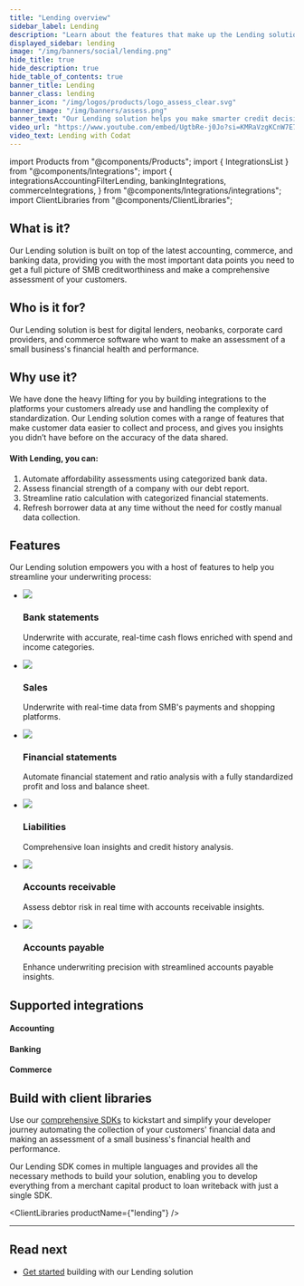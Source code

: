 ```yaml
---
title: "Lending overview"
sidebar_label: Lending
description: "Learn about the features that make up the Lending solution"
displayed_sidebar: lending
image: "/img/banners/social/lending.png"
hide_title: true
hide_description: true
hide_table_of_contents: true
banner_title: Lending
banner_class: lending
banner_icon: "/img/logos/products/logo_assess_clear.svg"
banner_image: "/img/banners/assess.png"
banner_text: "Our Lending solution helps you make smarter credit decisions on small businesses by enabling you to read your customers' latest data from accounting, banking, and commerce software they are already using. It also includes features to help providers verify the accuracy of data and process it more efficiently."
video_url: "https://www.youtube.com/embed/UgtbRe-j0Jo?si=KMRaVzgKCnW7E7tr"
video_text: Lending with Codat
---
```


import Products from "@components/Products";
import { IntegrationsList } from "@components/Integrations";
import {
  integrationsAccountingFilterLending,
  bankingIntegrations,
  commerceIntegrations,
} from "@components/Integrations/integrations";
import ClientLibraries from "@components/ClientLibraries";

## What is it?

Our Lending solution is built on top of the latest accounting, commerce, and banking data, providing you with the most important data points you need to get a full picture of SMB creditworthiness and make a comprehensive assessment of your customers.

## Who is it for?

Our Lending solution is best for digital lenders, neobanks, corporate card providers, and commerce software who want to make an assessment of a small business's financial health and performance.

## Why use it?

We have done the heavy lifting for you by building integrations to the platforms your customers already use and handling the complexity of standardization. Our Lending solution comes with a range of features that make customer data easier to collect and process, and gives you insights you didn’t have before on the accuracy of the data shared.

#### With Lending, you can:

1. Automate affordability assessments using categorized bank data.
2. Assess financial strength of a company with our debt report.
3. Streamline ratio calculation with categorized financial statements.
4. Refresh borrower data at any time without the need for costly manual data collection.

## Features

Our Lending solution empowers you with a host of features to help you streamline your underwriting process:

<ul className="card-container col-3">
  <li className="card">
    <div className="header">
      <img
        src="/img/wp-icons/copy-feature-bullet.svg"
        className="mini-icon"
      />
      <h3>Bank statements</h3>
    </div>
    <p>
      Underwrite with accurate, real-time cash flows enriched with spend and income categories.
    </p>
  </li>
  
  <li className="card">
    <div className="header">
      <img
        src="/img/wp-icons/copy-feature-bullet.svg"
        className="mini-icon"
      />
      <h3>Sales</h3>
    </div>
    <p>
      Underwrite with real-time data from SMB's payments and shopping platforms.
    </p>
  </li>

<li className="card">
  <div className="header">
    <img src="/img/wp-icons/copy-feature-bullet.svg" className="mini-icon" />
    <h3>Financial statements</h3>
  </div>
  <p>
    Automate financial statement and ratio analysis with a fully standardized
    profit and loss and balance sheet.
  </p>
</li>

<li className="card">
  <div className="header">
    <img src="/img/wp-icons/copy-feature-bullet.svg" className="mini-icon" />
    <h3>Liabilities</h3>
  </div>
  <p>Comprehensive loan insights and credit history analysis.</p>
</li>

<li className="card">
  <div className="header">
    <img src="/img/wp-icons/copy-feature-bullet.svg" className="mini-icon" />
    <h3>Accounts receivable</h3>
  </div>
  <p>Assess debtor risk in real time with accounts receivable insights.</p>
</li>

<li className="card">
  <div className="header">
    <img src="/img/wp-icons/copy-feature-bullet.svg" className="mini-icon" />
    <h3>Accounts payable</h3>
  </div>
  <p>
    Enhance underwriting precision with streamlined accounts payable insights.
  </p>
</li>

</ul>

## Supported integrations

#### Accounting

<IntegrationsList filter={integrationsAccountingFilterLending} />

#### Banking

<IntegrationsList integrations={bankingIntegrations} />

#### Commerce

<IntegrationsList integrations={commerceIntegrations} />

## Build with client libraries

Use our [comprehensive SDKs](/get-started/libraries) to kickstart and simplify your developer journey automating the collection of your customers' financial data and making an assessment of a small business's financial health and performance.

Our Lending SDK comes in multiple languages and provides all the necessary methods to build your solution, enabling you to develop everything from a merchant capital product to loan writeback with just a single SDK.

<ClientLibraries productName={"lending"} />

---

## Read next

- [Get started](/lending/get-started) building with our Lending solution
